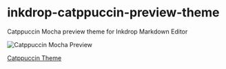 # inkdrop-catppuccin-preview-theme

Catppuccin Mocha preview theme for Inkdrop Markdown Editor

![Catppuccin Mocha Preview](https://github.com/lowranceworks/inkdrop-catppuccin-mocha-preview/blob/main/preview.png)

[Catppuccin Theme](https://catppuccin.com/)
